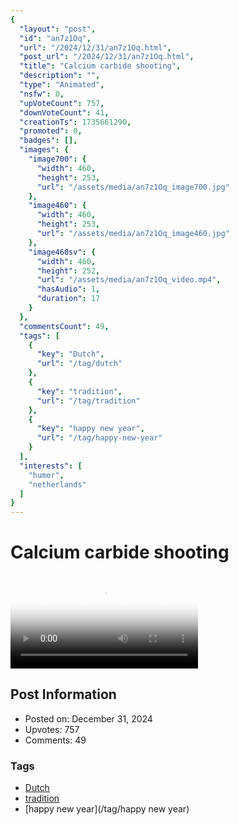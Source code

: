 ```yaml
---
{
  "layout": "post",
  "id": "an7z1Oq",
  "url": "/2024/12/31/an7z1Oq.html",
  "post_url": "/2024/12/31/an7z1Oq.html",
  "title": "Calcium carbide shooting",
  "description": "",
  "type": "Animated",
  "nsfw": 0,
  "upVoteCount": 757,
  "downVoteCount": 41,
  "creationTs": 1735661290,
  "promoted": 0,
  "badges": [],
  "images": {
    "image700": {
      "width": 460,
      "height": 253,
      "url": "/assets/media/an7z1Oq_image700.jpg"
    },
    "image460": {
      "width": 460,
      "height": 253,
      "url": "/assets/media/an7z1Oq_image460.jpg"
    },
    "image460sv": {
      "width": 460,
      "height": 252,
      "url": "/assets/media/an7z1Oq_video.mp4",
      "hasAudio": 1,
      "duration": 17
    }
  },
  "commentsCount": 49,
  "tags": [
    {
      "key": "Dutch",
      "url": "/tag/dutch"
    },
    {
      "key": "tradition",
      "url": "/tag/tradition"
    },
    {
      "key": "happy new year",
      "url": "/tag/happy-new-year"
    }
  ],
  "interests": [
    "humor",
    "netherlands"
  ]
}
---
```


# Calcium carbide shooting

<video controls playsinline loop poster="/assets/media/an7z1Oq_image460.jpg">
  <source src="/assets/media/an7z1Oq_video.mp4" type="video/mp4">
  Your browser does not support the video tag.
</video>

## Post Information

- Posted on: December 31, 2024
- Upvotes: 757
- Comments: 49

### Tags

- [Dutch](/tag/Dutch)
- [tradition](/tag/tradition)
- [happy new year](/tag/happy new year)
